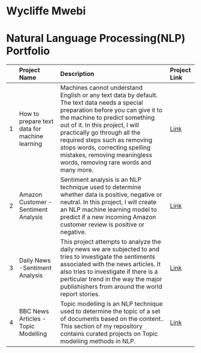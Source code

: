 # Wycliffe Mwebi
# Natural Language Processing(NLP) Portfolio

| | Project Name  | Description    | Project Link   | 
|---:|:-------------|:-----------|:------|
| 1 | How to prepare text data for machine learning   | Machines cannot understand English or any text data by default. The text data needs a special preparation before you can give it to the machine to predict something out of it. In this project, I will practically go through all the required steps such as removing stops words, correcting spelling mistakes, removing meaningless words, removing rare words and many more.   | [Link](https://github.com/Wycliffe-Mwebi/Prepare-text-data-for-ML/blob/main/Preparing%20text%20data%20for%20machine%20learning.ipynb)  |                
| 2 | Amazon Customer -Sentiment Analysis  | Sentiment analysis is an NLP technique used to determine whether data is positive, negative or neutral. In this project, I will create an NLP machine learning model to predict if a new incoming Amazon customer review is positive or negative.  | [Link](https://github.com/Wycliffe-Mwebi/NLP-Portfolio/tree/main/NLP%20-Sentiment%20Analysis)   | 
| 3 | Daily News -Sentiment Analysis  | This project attempts to analyze the daily news we are subjected to and tries to investigate the sentiments associated with the news articles. It also tries to investigate if there is a perticular trend in the way the major publishishers from around the world report stories.  | [Link](https://github.com/Wycliffe-Mwebi/NLP-Portfolio/tree/main/NLP%20-Sentiment%20Analysis)   | 
| 4 | BBC News Articles -Topic Modelling | Topic modelling is an NLP technique used to determine the topic of a set of documents based on the content.. This section of my repository contains curated projects on Topic modeliing methods in NLP.    | [Link](https://github.com/Wycliffe-Mwebi/NLP-Portfolio/tree/main/NLP%20Topic%20Modelling)  | 

